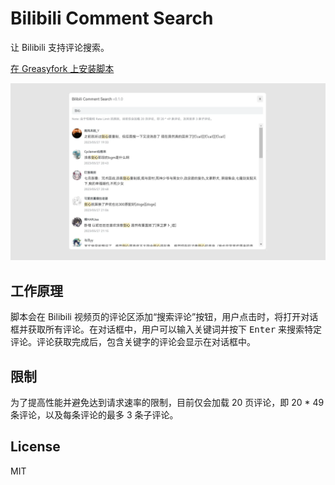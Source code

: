 # Bilibili Comment Search

让 Bilibili 支持评论搜索。

[在 Greasyfork 上安装脚本](https://greasyfork.org/zh-CN/scripts/467863-bilibili-comment-search)

![screenshot](./screenshot.webp)

## 工作原理

脚本会在 Bilibili 视频页的评论区添加“搜索评论”按钮，用户点击时，将打开对话框并获取所有评论。在对话框中，用户可以输入关键词并按下 <kbd>Enter</kbd> 来搜索特定评论。评论获取完成后，包含关键字的评论会显示在对话框中。

## 限制

为了提高性能并避免达到请求速率的限制，目前仅会加载 20 页评论，即 20 \* 49 条评论，以及每条评论的最多 3 条子评论。

## License

MIT
